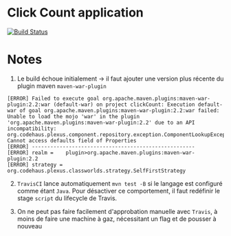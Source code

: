 # Click Count application

[![Build Status](https://travis-ci.com/mbimbij/click-count-2.svg?branch=main)](https://travis-ci.com/mbimbij/click-count-2)


# Notes

1. Le build échoue initialement -> il faut ajouter une version plus récente du plugin maven `maven-war-plugin`

```log
[ERROR] Failed to execute goal org.apache.maven.plugins:maven-war-plugin:2.2:war (default-war) on project clickCount: Execution default-war of goal org.apache.maven.plugins:maven-war-plugin:2.2:war failed: Unable to load the mojo 'war' in the plugin 'org.apache.maven.plugins:maven-war-plugin:2.2' due to an API incompatibility: org.codehaus.plexus.component.repository.exception.ComponentLookupException: Cannot access defaults field of Properties
[ERROR] -----------------------------------------------------
[ERROR] realm =    plugin>org.apache.maven.plugins:maven-war-plugin:2.2
[ERROR] strategy = org.codehaus.plexus.classworlds.strategy.SelfFirstStrategy
```

2. `TravisCI` lance automatiquement `mvn test -B` si le langage est configuré comme étant `Java`. Pour désactiver ce comportement, il faut redéfinir le stage `script` du lifecycle de Travis.

3. On ne peut pas faire facilement d'approbation manuelle avec `Travis`, à moins de faire une machine à gaz, nécessitant un flag et de pousser à nouveau